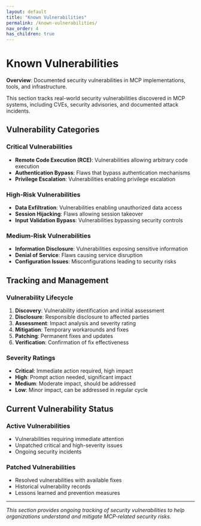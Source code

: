 ```yaml
---
layout: default
title: "Known Vulnerabilities"
permalink: /known-vulnerabilities/
nav_order: 4
has_children: true
---
```


# Known Vulnerabilities

**Overview**: Documented security vulnerabilities in MCP implementations, tools, and infrastructure.

This section tracks real-world security vulnerabilities discovered in MCP systems, including CVEs, security advisories, and documented attack incidents.

## Vulnerability Categories

### Critical Vulnerabilities
- **Remote Code Execution (RCE)**: Vulnerabilities allowing arbitrary code execution
- **Authentication Bypass**: Flaws that bypass authentication mechanisms
- **Privilege Escalation**: Vulnerabilities enabling privilege escalation

### High-Risk Vulnerabilities
- **Data Exfiltration**: Vulnerabilities enabling unauthorized data access
- **Session Hijacking**: Flaws allowing session takeover
- **Input Validation Bypass**: Vulnerabilities bypassing security controls

### Medium-Risk Vulnerabilities
- **Information Disclosure**: Vulnerabilities exposing sensitive information
- **Denial of Service**: Flaws causing service disruption
- **Configuration Issues**: Misconfigurations leading to security risks

## Tracking and Management

### Vulnerability Lifecycle
1. **Discovery**: Vulnerability identification and initial assessment
2. **Disclosure**: Responsible disclosure to affected parties
3. **Assessment**: Impact analysis and severity rating
4. **Mitigation**: Temporary workarounds and fixes
5. **Patching**: Permanent fixes and updates
6. **Verification**: Confirmation of fix effectiveness

### Severity Ratings
- **Critical**: Immediate action required, high impact
- **High**: Prompt action needed, significant impact
- **Medium**: Moderate impact, should be addressed
- **Low**: Minor impact, can be addressed in regular cycle

## Current Vulnerability Status

### Active Vulnerabilities
- Vulnerabilities requiring immediate attention
- Unpatched critical and high-severity issues
- Ongoing security incidents

### Patched Vulnerabilities
- Resolved vulnerabilities with available fixes
- Historical vulnerability records
- Lessons learned and prevention measures

---

*This section provides ongoing tracking of security vulnerabilities to help organizations understand and mitigate MCP-related security risks.*